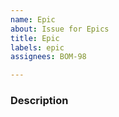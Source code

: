 ```yaml
---
name: Epic
about: Issue for Epics
title: Epic
labels: epic
assignees: BOM-98

---
```


### Description
